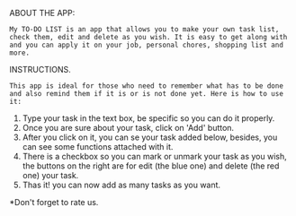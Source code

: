 ABOUT THE APP:

    My TO-DO LIST is an app that allows you to make your own task list, check them, edit and delete as you wish. It is easy to get along with and you can apply it on your job, personal chores, shopping list and more.

INSTRUCTIONS.

    This app is ideal for those who need to remember what has to be done and also remind them if it is or is not done yet. Here is how to use it:

1. Type your task in the text box, be specific so you can do it properly.
2. Once you are sure about your task, click on 'Add' button.
3. After you click on it, you can se your task added below, besides, you can see some functions attached with it.
4. There is a checkbox so you can mark or unmark your task as you wish, the buttons on the right are for edit (the blue one) and delete (the red one) your task.
5. Thas it! you can now add as many tasks as you want.

*Don't forget to rate us.